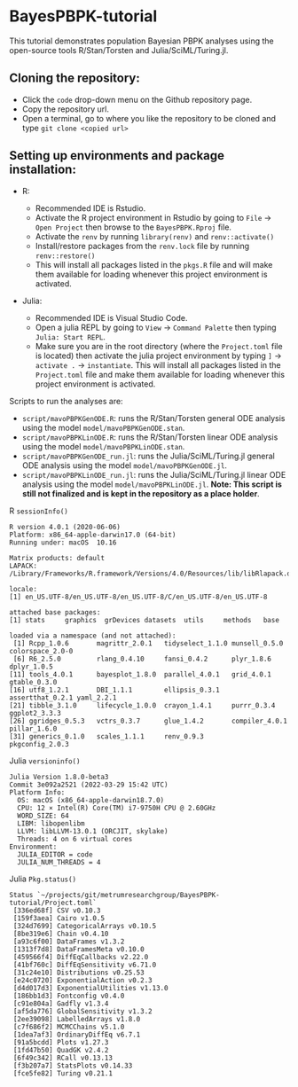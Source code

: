 # BayesPBPK-tutorial

This tutorial demonstrates population Bayesian PBPK analyses using the open-source tools R/Stan/Torsten and Julia/SciML/Turing.jl.

## Cloning the repository:

- Click the `code` drop-down menu on the Github repository page.
- Copy the repository url.
- Open a terminal, go to where you like the repository to be cloned and type `git clone <copied url>`

## Setting up environments and package installation:
- R:
  - Recommended IDE is Rstudio.
  - Activate the R project environment in Rstudio by going to `File` -> `Open Project` then browse to the `BayesPBPK.Rproj` file.
  - Activate the `renv` by running `library(renv)` and `renv::activate()`
  - Install/restore packages from the `renv.lock` file by running `renv::restore()`
  - This will install all packages listed in the `pkgs.R` file and will make them available for loading whenever this project environment is activated.

- Julia:
  - Recommended IDE is Visual Studio Code.
  - Open a julia REPL by going to `View` -> `Command Palette` then typing `Julia: Start REPL`. 
  - Make sure you are in the root directory (where the `Project.toml` file is located) then activate the julia project environment by typing `]` -> `activate .` -> `instantiate`. This will install all packages listed in the `Project.toml` file and make them available for loading whenever this project environment is activated.

Scripts to run the analyses are:

- `script/mavoPBPKGenODE.R`: runs the R/Stan/Torsten general ODE analysis using the model `model/mavoPBPKGenODE.stan`.
- `script/mavoPBPKLinODE.R`: runs the R/Stan/Torsten linear ODE analysis using the model `model/mavoPBPKLinODE.stan`.
- `script/mavoPBPKGenODE_run.jl`: runs the Julia/SciML/Turing.jl general ODE analysis using the model `model/mavoPBPKGenODE.jl`.
- `script/mavoPBPKLinODE_run.jl`: runs the Julia/SciML/Turing.jl linear ODE analysis using the model `model/mavoPBPKLinODE.jl`. **Note: This script is still not finalized and is kept in the repository as a place holder**. 

R `sessionInfo()`

```
R version 4.0.1 (2020-06-06)
Platform: x86_64-apple-darwin17.0 (64-bit)
Running under: macOS  10.16

Matrix products: default
LAPACK: /Library/Frameworks/R.framework/Versions/4.0/Resources/lib/libRlapack.dylib

locale:
[1] en_US.UTF-8/en_US.UTF-8/en_US.UTF-8/C/en_US.UTF-8/en_US.UTF-8

attached base packages:
[1] stats     graphics  grDevices datasets  utils     methods   base     

loaded via a namespace (and not attached):
 [1] Rcpp_1.0.6       magrittr_2.0.1   tidyselect_1.1.0 munsell_0.5.0    colorspace_2.0-0
 [6] R6_2.5.0         rlang_0.4.10     fansi_0.4.2      plyr_1.8.6       dplyr_1.0.5     
[11] tools_4.0.1      bayesplot_1.8.0  parallel_4.0.1   grid_4.0.1       gtable_0.3.0    
[16] utf8_1.2.1       DBI_1.1.1        ellipsis_0.3.1   assertthat_0.2.1 yaml_2.2.1      
[21] tibble_3.1.0     lifecycle_1.0.0  crayon_1.4.1     purrr_0.3.4      ggplot2_3.3.3   
[26] ggridges_0.5.3   vctrs_0.3.7      glue_1.4.2       compiler_4.0.1   pillar_1.6.0    
[31] generics_0.1.0   scales_1.1.1     renv_0.9.3       pkgconfig_2.0.3 
```

Julia `versioninfo()`

```
Julia Version 1.8.0-beta3
Commit 3e092a2521 (2022-03-29 15:42 UTC)
Platform Info:
  OS: macOS (x86_64-apple-darwin18.7.0)
  CPU: 12 × Intel(R) Core(TM) i7-9750H CPU @ 2.60GHz
  WORD_SIZE: 64
  LIBM: libopenlibm
  LLVM: libLLVM-13.0.1 (ORCJIT, skylake)
  Threads: 4 on 6 virtual cores
Environment:
  JULIA_EDITOR = code
  JULIA_NUM_THREADS = 4
```

Julia `Pkg.status()`

```
Status `~/projects/git/metrumresearchgroup/BayesPBPK-tutorial/Project.toml`
 [336ed68f] CSV v0.10.3
 [159f3aea] Cairo v1.0.5
 [324d7699] CategoricalArrays v0.10.5
 [8be319e6] Chain v0.4.10
 [a93c6f00] DataFrames v1.3.2
 [1313f7d8] DataFramesMeta v0.10.0
 [459566f4] DiffEqCallbacks v2.22.0
 [41bf760c] DiffEqSensitivity v6.71.0
 [31c24e10] Distributions v0.25.53
 [e24c0720] ExponentialAction v0.2.3
 [d4d017d3] ExponentialUtilities v1.13.0
 [186bb1d3] Fontconfig v0.4.0
 [c91e804a] Gadfly v1.3.4
 [af5da776] GlobalSensitivity v1.3.2
 [2ee39098] LabelledArrays v1.8.0
 [c7f686f2] MCMCChains v5.1.0
 [1dea7af3] OrdinaryDiffEq v6.7.1
 [91a5bcdd] Plots v1.27.3
 [1fd47b50] QuadGK v2.4.2
 [6f49c342] RCall v0.13.13
 [f3b207a7] StatsPlots v0.14.33
 [fce5fe82] Turing v0.21.1
```
